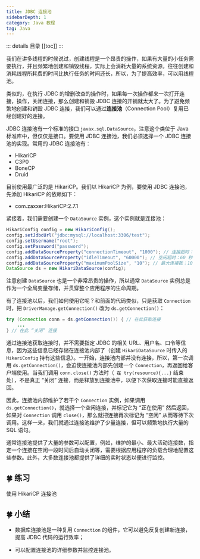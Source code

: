```yaml
---
title: JDBC 连接池
sidebarDepth: 1
category: Java 教程
tag: Java
---
```


::: details 目录
[[toc]]
:::


我们在讲多线程的时候说过，创建线程是一个昂贵的操作，如果有大量的小任务需要执行，并且频繁地创建和销毁线程，实际上会消耗大量的系统资源，往往创建和消耗线程所耗费的时间比执行任务的时间还长，所以，为了提高效率，可以用线程池。

类似的，在执行 JDBC 的增删改查的操作时，如果每一次操作都来一次打开连接，操作，关闭连接，那么创建和销毁 JDBC 连接的开销就太大了。为了避免频繁地创建和销毁 JDBC 连接，我们可以通过**连接池**（Connection Pool）复用已经创建好的连接。

JDBC 连接池有一个标准的接口 `javax.sql.DataSource`，注意这个类位于 Java 标准库中，但仅仅是接口。要使用 JDBC 连接池，我们必须选择一个 JDBC 连接池的实现。常用的 JDBC 连接池有：

- HikariCP
- C3P0
- BoneCP
- Druid

目前使用最广泛的是 HikariCP。我们以 HikariCP 为例，要使用 JDBC 连接池，先添加 HikariCP 的依赖如下：

- com.zaxxer:HikariCP:2.7.1

紧接着，我们需要创建一个 `DataSource` 实例，这个实例就是连接池：

```java
HikariConfig config = new HikariConfig();
config.setJdbcUrl("jdbc:mysql://localhost:3306/test");
config.setUsername("root");
config.setPassword("password");
config.addDataSourceProperty("connectionTimeout", "1000"); // 连接超时：1 秒
config.addDataSourceProperty("idleTimeout", "60000"); // 空闲超时：60 秒
config.addDataSourceProperty("maximumPoolSize", "10"); // 最大连接数：10
DataSource ds = new HikariDataSource(config);
```

注意创建 `DataSource` 也是一个非常昂贵的操作，所以通常 `DataSource` 实例总是作为一个全局变量存储，并贯穿整个应用程序的生命周期。

有了连接池以后，我们如何使用它呢？和前面的代码类似，只是获取 `Connection` 时，把 `DriverManage.getConnection()` 改为 `ds.getConnection()`：

```java
try (Connection conn = ds.getConnection()) { // 在此获取连接
    ...
} // 在此 “关闭” 连接
```

通过连接池获取连接时，并不需要指定 JDBC 的相关 URL、用户名、口令等信息，因为这些信息已经存储在连接池内部了（创建 `HikariDataSource` 时传入的 `HikariConfig` 持有这些信息）。一开始，连接池内部并没有连接，所以，第一次调用 `ds.getConnection()`，会迫使连接池内部先创建一个 `Connection`，再返回给客户端使用。当我们调用 `conn.close()` 方法时（` 在 try(resource){...}` 结束处），不是真正 “关闭” 连接，而是释放到连接池中，以便下次获取连接时能直接返回。

因此，连接池内部维护了若干个 `Connection` 实例，如果调用 `ds.getConnection()`，就选择一个空闲连接，并标记它为 “正在使用” 然后返回，如果对 `Connection` 调用 `close()`，那么就把连接再次标记为 “空闲” 从而等待下次调用。这样一来，我们就通过连接池维护了少量连接，但可以频繁地执行大量的 SQL 语句。

通常连接池提供了大量的参数可以配置，例如，维护的最小、最大活动连接数，指定一个连接在空闲一段时间后自动关闭等，需要根据应用程序的负载合理地配置这些参数。此外，大多数连接池都提供了详细的实时状态以便进行监控。

## 🍀 练习

使用 HikariCP 连接池

## 🍀 小结

- 数据库连接池是一种复用 `Connection` 的组件，它可以避免反复创建新连接，提高 JDBC 代码的运行效率；

- 可以配置连接池的详细参数并监控连接池。

